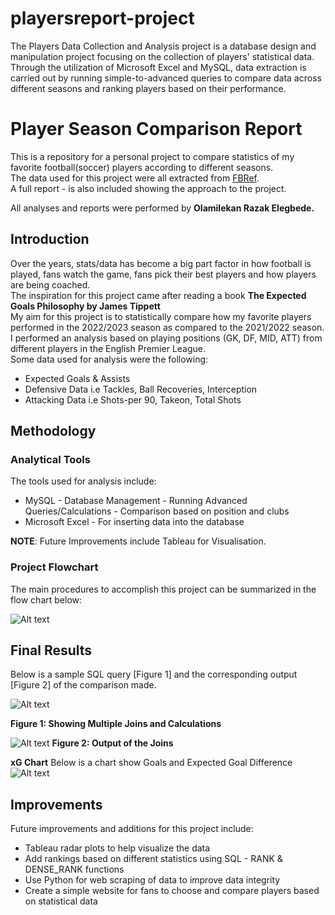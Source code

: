 # playersreport-project
The Players Data Collection and Analysis project is a database design and manipulation project focusing on the collection of players' statistical data. Through the utilization of Microsoft Excel and MySQL, data extraction is carried out by running simple-to-advanced queries to compare data across different seasons and ranking players based on their performance.


 # Player Season Comparison Report

 This is a repository for a personal project to compare statistics of my favorite football(soccer) players according to different seasons. <br />
 The data used for this project were all extracted from [FBRef](https://fbref.com/en/). <br />
 A full report - is also included showing the approach to the project. <br />
 
 All analyses and reports were performed by **Olamilekan Razak Elegbede.**


 ##  Introduction

 Over the years, stats/data has become a big part factor in how football is played, fans watch the game, fans pick their best players and how players are being coached. <br />
 The inspiration for this project came after reading a book **The Expected Goals Philosophy by James Tippett** <br />
 My aim for this project is to statistically compare how my favorite players performed in the 2022/2023 season as compared to the 2021/2022 season. I performed an analysis based on playing positions (GK, DF, MID, ATT) from different players in the English Premier League. <br />
 Some data used for analysis were the following: <br/>
 * Expected Goals & Assists
 * Defensive Data i.e Tackles, Ball Recoveries, Interception
 * Attacking Data i.e Shots-per 90, Takeon, Total Shots <br/>

 ## Methodology
 ### Analytical Tools
 The tools used for analysis include:
 * MySQL - Database Management
         - Running Advanced Queries/Calculations
         - Comparison based on position and clubs
 * Microsoft Excel - For inserting data into the database

**NOTE**: Future Improvements include Tableau for Visualisation.

### Project Flowchart

The main procedures to accomplish this project can be summarized in the flow chart below:

![Alt text](https://github.com/Lekan-E/playersreport-project/blob/main/Images/Flowchart.jpg)

## Final Results

Below is a sample SQL query [Figure 1] and the corresponding output [Figure 2] of the comparison made.

![Alt text](https://github.com/Lekan-E/playersreport-project/blob/main/Images/sql_comparisoncode.jpg)

**Figure 1: Showing Multiple Joins and Calculations**

![Alt text](https://github.com/Lekan-E/playersreport-project/blob/main/Images/comparison_output.jpg)
**Figure 2: Output of the Joins**

**xG Chart**
Below is a chart show Goals and Expected Goal Difference
![Alt text]()

## Improvements
Future improvements and additions for this project include:
* Tableau radar plots to help visualize the data
* Add rankings based on different statistics using SQL - RANK & DENSE_RANK functions
* Use Python for web scraping of data to improve data integrity
* Create a simple website for fans to choose and compare players based on statistical data

